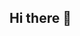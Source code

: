 ## Hi there 👋

<!--

**Here are some ideas to get you started:**

🙋‍♀️ A short introduction - what is your organization all about?
This organization is the UwUClub made for and by Epitech
🌈 Contribution guidelines - how can the community get involved?
You cannot
👩‍💻 Useful resources - where can the community find your docs? Is there anything else the community should know?
No
🍿 Fun facts - what does your team eat for breakfast?
Potatoes
-->
